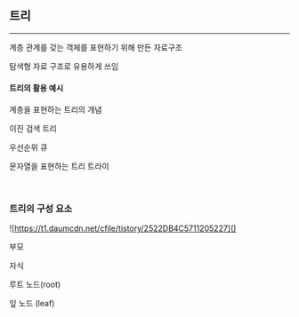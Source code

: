 ## 트리

--------------------------

계층 관계를 갖는 객체를 표현하기 위해 만든 자료구조 

탐색형 자료 구조로 유용하게 쓰임



#### 트리의 활용 예시 

계층을 표현하는 트리의 개념

이진 검색 트리

우선순위 큐

문자열을 표현하는 트리 트라이 

</br>

### 트리의 구성 요소

![https://t1.daumcdn.net/cfile/tistory/2522DB4C5711205227]()



부모 

자식

루트 노드(root)

잎 노드 (leaf)





